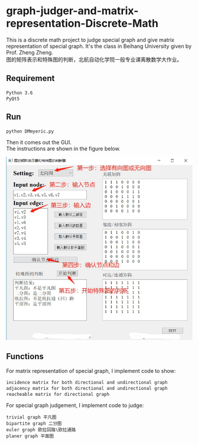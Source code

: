 # graph-judger-and-matrix-representation-Discrete-Math
This is a discrete math project to judge special graph and give matrix representation of special graph. It's the class in Beihang University given by Prof. Zheng Zheng.  
图的矩阵表示和特殊图的判断，北航自动化学院一般专业课离散数学大作业。

## Requirement 
    Python 3.6  
    PyQt5

## Run
    python DMmyeric.py  
Then it comes out the GUI.  
The instructions are shown in the figure below.

![](./fig.jpg)

## Functions
For matrix representation of special graph, I implement code to show:  
    
    incidence matrix for both directional and undirectional graph
    adjacency matrix for both directional and undirectional graph
    reacheable matrix for directional graph

  
For special graph judgement, I implement code to judge:  
    
    trivial graph 平凡图
    bipartite graph 二分图
    euler graph 欧拉回路\欧拉通路
    planer graph 平面图



